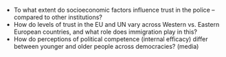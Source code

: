 - To what extent do socioeconomic factors influence trust in the police – compared to other institutions?
- How do levels of trust in the EU and UN vary across Western vs. Eastern European countries, and what role does immigration play in this?
- How do perceptions of political competence (internal efficacy) differ between younger and older people across democracies? (media)

